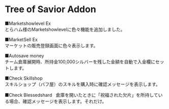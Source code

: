 # Tree of Savior Addon

■Marketshowlevel Ex  
とらハム様のMarketshowlevelに色々機能を追加しました。  

■MarketSell Ex  
マーケットの販売登録画面に色々表示します。  

■Autosave money  
チーム倉庫展開時、所持金100,000シルバーを残した金額を自動で入金欄にセットします。

■Check Skillshop  
スキルショップ（バフ屋）のスキルを購入時に確認メッセージを表示します。

■Check Blessedshard  
倉庫を開いたときに「祝福された欠片」を所持している場合、確認メッセージを表示します。それだけ。
